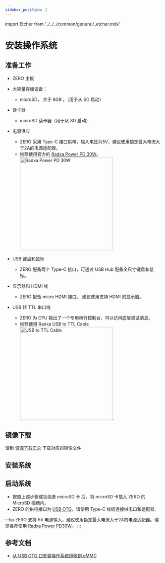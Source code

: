 ```yaml
---
sidebar_position: 2
---
```


import Etcher from '../../../common/general/\_etcher.mdx'

# 安装操作系统

## 准备工作

- ZERO 主板

- 大容量存储设备：

  - microSD， 大于 8GB ，（用于从 SD 启动）

- 读卡器

  - microSD 读卡器（用于从 SD 启动）

- 电源供应

  - ZERO 采用 Type-C 接口供电，输入电压为5V，建议使用额定最大电流大于2A的电源适配器。
  - 推荐使用官方的 [Radxa Power PD 30W](../accessories/pd-30w)。<img src="/img/accessories/pd-30w.webp" alt="Radxa Power PD 30W" width="300" />

- USB 键盘和鼠标

  - ZERO 配备两个 Type-C 接口，可通过 USB Hub 配备全尺寸键盘和鼠标。

- 显示器和 HDMI 线

  - ZERO 配备 micro HDMI 接口。 建议使用支持 HDMI 的显示器。

- USB 转 TTL 串口线

  - ZERO 为 CPU 输出了一个专用串行控制台，可以访问底层调试消息。
  - 推荐使用 Radxa USB to TTL Cable <img src="/img/accessories/usb-ttl.webp" alt="USB to TTL Cable" width="300" />.

## 镜像下载

请到 [资源下载汇总](./download) 下载对应的镜像文件

## 安装系统

<Etcher model="zero" />

## 启动系统

- 按照上述步骤成功烧录 microSD 卡 后，将 microSD 卡插入 ZERO 的 MicroSD 插槽内。
- ZERO 的供电接口为 [USB OTG](../hardware-design/hardware-interface)，请使用 Type-C 线缆连接供电口和适配器。

:::tip
ZERO 支持 5V 电源输入，建议使用额定最大电流大于2A的电源适配器。瑞莎推荐使用 [Radxa Power PD30W](../accessories/pd-30w)。
:::

## 参考文档

- [从 USB OTG 口安装操作系统镜像到 eMMC](../low-level-dev/install-os-on-emmc)
